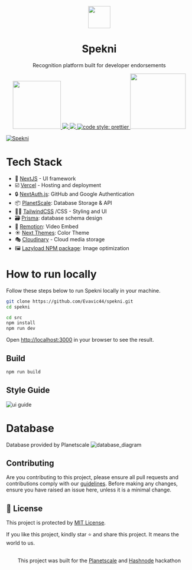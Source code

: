 <div align="center">
<a href="https://spekni.vercel.app"><img src="https://user-images.githubusercontent.com/62628408/180232284-6f172c0b-6b34-4189-819d-4d270424003f.svg" width="60px"></a>
</div>

<div align="center">
<h1>Spekni</h1>
<p>Recognition platform built for developer endorsements</p>
</div>

<p align="center">
<a href="https://vercel.com/evavic44/spekni/4g6cAgSJ2JQcGxpwQew77Ny9jDdC">
  <img src="https://user-images.githubusercontent.com/62628408/178318439-dd015ff3-5ebd-43d8-a84f-6f6d4876a5b0.svg" width="130px">
</a>

<a href="https://prisma.io/">
    <img src="https://img.shields.io/badge/Prisma-3982CE?style=for-the-badge&logo=Prisma&logoColor=white">
</a>

<a href="https://prettier.io/">
    <img src="https://img.shields.io/badge/prettier-1A2C34?style=for-the-badge&logo=prettier&logoColor=F7BA3E">
</a>
    
<a href="https://hashnode.com">
<img alt="code style: prettier" src="https://img.shields.io/badge/Hashnode-2962FF?style=for-the-badge&logo=hashnode&logoColor=white">
</a>

<a href="https://vercel.com/evavic44/spekni/4g6cAgSJ2JQcGxpwQew77Ny9jDdC">
    <img src="https://user-images.githubusercontent.com/62628408/178316423-5dc0c0bb-2ebb-4c7f-9635-164a324d4897.svg" width="150px">
</a>      
</p>

<a href="https://spekni.vercel.app">
<img src="https://user-images.githubusercontent.com/62628408/180232616-d2ab3cba-e5f8-4b2d-bfa0-8b2b12059f23.png" alt="Spekni">
</a>

# Tech Stack

- 🎯 [NextJS](https://nextjs.org) - UI framework
- ☑️ [Vercel](https://vercel.com) - Hosting and deployment
- 🔒 [NextAuth.js](https://nextauth.io): GitHub and Google Authentication
- 📦 [PlanetScale](https://planetscale.io): Database Storage & API
- 💅🏽 [TailwindCSS](https://tailwindcss.com) /CSS - Styling and UI
- 🗃️ [Prisma](https://prism.io): database schema design
- 🎥 [Remotion](https://www.remotion.dev/): Video Embed
- ☀️ [Next Themes](https://github.com/pacocoursey/next-themes): Color Theme
- 🎭 [Cloudinary](https://cloudinary.com) - Cloud media storage
- 🖼️ [Lazyload NPM package](https://lazyload.com): Image optimization

# How to run locally
Follow these steps below to run Spekni locally in your machine.

```bash
git clone https://github.com/Evavic44/spekni.git
cd spekni

cd src
npm install
npm run dev
```

Open [http://localhost:3000](http://localhost:3000) in your browser to see the result.

## Build

```bash
npm run build
```

## Style Guide
![ui guide](https://user-images.githubusercontent.com/62628408/182064851-e98f5a69-f4d6-4884-acd2-312897446f02.png)

# Database
Database provided by Planetscale 
![database_diagram](https://user-images.githubusercontent.com/62628408/182067005-07140cce-bc30-4b84-9ef3-8bd5c28be8a8.png)

## Contributing

Are you contributing to this project, please ensure all pull requests and contributions comply with our <a href="https://github.com/Evavic44/spekni/blob/main/CONTRIBUTING.md">guidelines</a>. Before making any changes, ensure you have raised an issue here, unless it is a minimal change.

## 🔐 License

This project is protected by <a href="https://github.com/Evavic44/spekni/blob/main/LICENSE">MIT License</a>.

If you like this project, kindly star ⭐ and share this project. It means the world to us. <br><br>

<p align="center">This project was built for the <a href="https://planetscale.com">Planetscale</a> and <a href="https://hashnode.com">Hashnode</a> hackathon</a>
